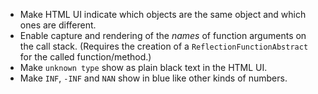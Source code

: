 - Make HTML UI indicate which objects are the same object and which ones are different.
- Enable capture and rendering of the _names_ of function arguments on the call stack. (Requires the creation of a `ReflectionFunctionAbstract` for the called function/method.)
- Make `unknown type` show as plain black text in the HTML UI.
- Make `INF`, `-INF` and `NAN` show in blue like other kinds of numbers.
